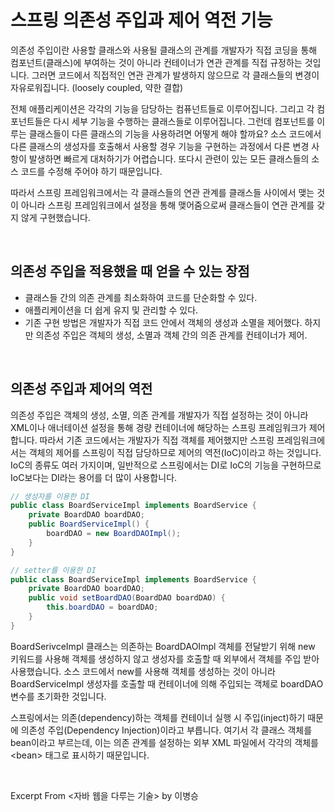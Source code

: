 # 스프링 의존성 주입과 제어 역전 기능

의존성 주입이란 사용할 클래스와 사용될 클래스의 관계를 개발자가 직접 코딩을 통해 컴포넌트(클래스)에 부여하는 것이 아니라 컨테이너가 연관 관계를 직접 규정하는 것입니다. 그러면 코드에서 직접적인 연관 관계가 발생하지 않으므로 각 클래스들의 변경이 자유로워집니다. (loosely coupled, 약한 결합)

전체 애플리케이션은 각각의 기능을 담당하는 컴퓨넌트들로 이루어집니다. 그리고 각 컴포넌트들은 다시 세부 기능을 수행하는 클래스들로 이루어집니다. 그런데 컴포넌트를 이루는 클래스들이 다른 클래스의 기능을 사용하려면 어떻게 해야 할까요? 소스 코드에서 다른 클래스의 생성자를 호출해서 사용할 경우 기능을 구현하는 과정에서 다른 변경 사항이 발생하면 빠르게 대처하기가 어렵습니다. 또다시 관련이 있는 모든 클래스들의 소스 코드를 수정해 주어야 하기 때문입니다.

따라서 스프링 프레임워크에서는 각 클래스들의 연관 관계를 클래스들 사이에서 맺는 것이 아니라 스프링 프레임워크에서 설정을 통해 맺어줌으로써 클래스들이 연관 관계를 갖지 않게 구현했습니다.

&nbsp;

## 의존성 주입을 적용했을 때 얻을 수 있는 장점

- 클래스들 간의 의존 관계를 최소화하여 코드를 단순화할 수 있다.
- 애플리케이션을 더 쉽게 유지 및 관리할 수 있다.
- 기존 구현 방법은 개발자가 직접 코드 안에서 객체의 생성과 소멸을 제어했다. 하지만 의존성 주입은 객체의 생성, 소멸과 객체 간의 의존 관계를 컨테이너가 제어.

&nbsp;

## 의존성 주입과 제어의 역전

의존성 주입은 객체의 생성, 소멸, 의존 관계를 개발자가 직접 설정하는 것이 아니라 XML이나 애너테이션 설정을 통해 경량 컨테이너에 해당하는 스프링 프레임워크가 제어합니다. 따라서 기존 코드에서는 개발자가 직접 객체를 제어했지만 스프링 프레임워크에서는 객체의 제어를 스프링이 직접 담당하므로 제어의 역전(IoC)이라고 하는 것입니다. IoC의 종류도 여러 가지이며, 일반적으로 스프링에서는 DI로 IoC의 기능을 구현하므로 IoC보다는 DI라는 용어를 더 많이 사용합니다.

```java
// 생성자를 이용한 DI
public class BoardServiceImpl implements BoardService {
    private BoardDAO boardDAO;
    public BoardServiceImpl() {
        boardDAO = new BoardDAOImpl();
    }
}

// setter를 이용한 DI
public class BoardServiceImpl implements BoardService {
    private BoardDAO boardDAO;
    public void setBoardDAO(BoardDAO boardDAO) {
        this.boardDAO = boardDAO;
    }
}
```

BoardSerivceImpl 클래스는 의존하는 BoardDAOImpl 객체를 전달받기 위해 new 키워드를 사용해 객체를 생성하지 않고 생성자를 호출할 때 외부에서 객체를 주입 받아 사용했습니다. 소스 코드에서 new를 사용해 객체를 생성하는 것이 아니라 BoardServiceImpl 생성자를 호출할 때 컨테이너에 의해 주입되는 객체로 boardDAO 변수를 초기화한 것입니다.

스프링에서는 의존(dependency)하는 객체를 컨테이너 실행 시 주입(inject)하기 때문에 의존성 주입(Dependency Injection)이라고 부릅니다. 여기서 각 클래스 객체를 bean이라고 부르는데, 이는 의존 관계를 설정하는 외부 XML 파일에서 각각의 객체를 \<bean\> 태그로 표시하기 때문입니다.

&nbsp;

Excerpt From <자바 웹을 다루는 기술> by 이병승
